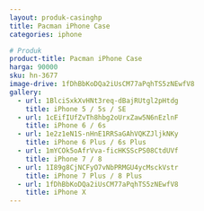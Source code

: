 ```yaml
---
layout: produk-casinghp
title: Pacman iPhone Case
categories: iphone

# Produk
product-title: Pacman iPhone Case
harga: 90000
sku: hn-3677
image-drive: 1fDhBbKoDQa2iUsCM77aPqhTS5zNEwfV8
gallery:
  - url: 1BlciSxkXvHNt3req-dBajRUtgl2pHtdg
    title: iPhone 5 / 5s / SE
  - url: 1cEifIUfZvTh8hbg2oUrxZaw5N6nEzlnF
    title: iPhone 6 / 6s
  - url: 1e2z1eN1S-nHnE1RRSaGAhVQKZJljkNKy
    title: iPhone 6 Plus / 6s Plus
  - url: 1mYCOk5oAfrVva-ficHKSScPS08CtdUVf
    title: iPhone 7 / 8
  - url: 1I89g8CjNCFyO7vNbPRMGU4ycMsckVstr
    title: iPhone 7 Plus / 8 Plus
  - url: 1fDhBbKoDQa2iUsCM77aPqhTS5zNEwfV8
    title: iPhone X
---
```

